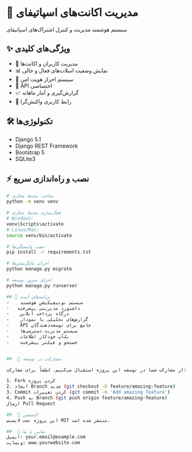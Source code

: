 # 🎵 مدیریت اکانت‌های اسپاتیفای
سیستم هوشمند مدیریت و کنترل اشتراک‌های اسپاتیفای

## ✨ ویژگی‌های کلیدی
- 👥 مدیریت کاربران و اکانت‌ها
- 📊 نمایش وضعیت اسلات‌های فعال و خالی
- 🔐 سیستم احراز هویت امن
- 🔄 API اختصاصی 
- 📈 گزارش‌گیری و آمار ماهانه
- 📱 رابط کاربری واکنش‌گرا

## 🛠️ تکنولوژی‌ها
- Django 5.1
- Django REST Framework
- Bootstrap 5
- SQLite3

## ⚡️ نصب و راه‌اندازی سریع


```bash
# ساخت محیط مجازی
python -m venv venv

# فعال‌سازی محیط مجازی 
# Windows:
venv\Scripts\activate
# Linux/Mac:
source venv/bin/activate

# نصب وابستگی‌ها
pip install -r requirements.txt

# اجرای مایگریشن‌ها
python manage.py migrate

# اجرای سرور توسعه
python manage.py runserver

## 🚀 برنامه‌های آینده
-    سیستم نوتیفیکیشن هوشمند
-   داشبورد مدیریتی پیشرفته
-    درگاه پرداخت آنلاین
-    گزارش‌های تحلیلی با نمودار
-    API جامع برای توسعه‌دهندگان
-    سیستم مدیریت دسترسی‌ها
-    بک‌آپ خودکار اطلاعات
-    جستجو و فیلتر پیشرفته


##  👥 مشارکت در توسعه

از مشارکت شما در توسعه این پروژه استقبال می‌کنیم. لطفاً برای مشارکت:

1. Fork کردن پروژه
2. ایجاد Branch جدید (git checkout -b feature/amazing-feature)
3. Commit کردن تغییرات (git commit -m 'Add amazing feature')
4. Push به Branch (git push origin feature/amazing-feature)
ارسال Pull Request

##  📝 لایسنس
این پروژه تحت لایسنس MIT منتشر شده است.

##  📧 تماس با ما
ایمیل: your.email@example.com
وبسایت: www.yourwebsite.com
